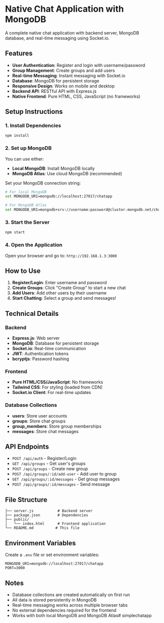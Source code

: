 # Native Chat Application with MongoDB

A complete native chat application with backend server, MongoDB database, and real-time messaging using Socket.io.

## Features

- **User Authentication**: Register and login with username/password
- **Group Management**: Create groups and add users
- **Real-time Messaging**: Instant messaging with Socket.io
- **Database**: MongoDB for persistent storage
- **Responsive Design**: Works on mobile and desktop
- **Backend API**: RESTful API with Express.js
- **Native Frontend**: Pure HTML, CSS, JavaScript (no frameworks)

## Setup Instructions

### 1. Install Dependencies
```bash
npm install
```

### 2. Set up MongoDB
You can use either:
- **Local MongoDB**: Install MongoDB locally
- **MongoDB Atlas**: Use cloud MongoDB (recommended)

Set your MongoDB connection string:
```bash
# For local MongoDB
set MONGODB_URI=mongodb://localhost:27017/chatapp

# For MongoDB Atlas
set MONGODB_URI=mongodb+srv://username:password@cluster.mongodb.net/chatapp
```

### 3. Start the Server
```bash
npm start
```

### 4. Open the Application
Open your browser and go to: `http://192.168.1.3:3000`

## How to Use

1. **Register/Login**: Enter username and password
2. **Create Groups**: Click "Create Group" to start a new chat
3. **Add Users**: Add other users by their username
4. **Start Chatting**: Select a group and send messages!

## Technical Details

### Backend
- **Express.js**: Web server
- **MongoDB**: Database for persistent storage
- **Socket.io**: Real-time communication
- **JWT**: Authentication tokens
- **bcryptjs**: Password hashing

### Frontend
- **Pure HTML/CSS/JavaScript**: No frameworks
- **Tailwind CSS**: For styling (loaded from CDN)
- **Socket.io Client**: For real-time updates

### Database Collections
- **users**: Store user accounts
- **groups**: Store chat groups
- **group_members**: Store group memberships
- **messages**: Store chat messages

## API Endpoints

- `POST /api/auth` - Register/Login
- `GET /api/groups` - Get user's groups
- `POST /api/groups` - Create new group
- `POST /api/groups/:id/add-user` - Add user to group
- `GET /api/groups/:id/messages` - Get group messages
- `POST /api/groups/:id/messages` - Send message

## File Structure

```
├── server.js           # Backend server
├── package.json        # Dependencies
├── public/
│   └── index.html      # Frontend application
└── README.md          # This file
```

## Environment Variables

Create a `.env` file or set environment variables:
```
MONGODB_URI=mongodb://localhost:27017/chatapp
PORT=3000
```

## Notes

- Database collections are created automatically on first run
- All data is stored persistently in MongoDB
- Real-time messaging works across multiple browser tabs
- No external dependencies required for the frontend
- Works with both local MongoDB and MongoDB Atlas#   s i m p l e c h a t a p p  
 